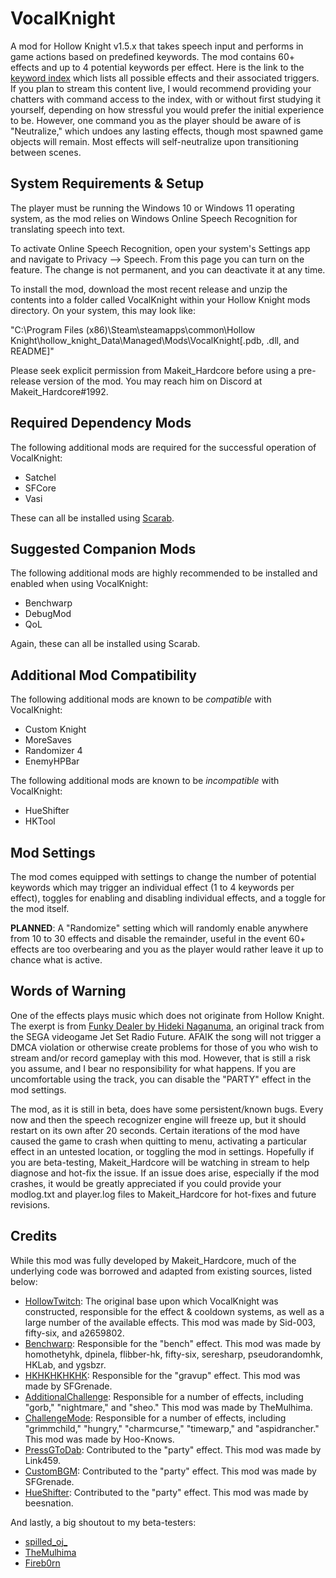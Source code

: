 ﻿# VocalKnight

A mod for Hollow Knight v1.5.x that takes speech input and performs in game actions based on predefined keywords. The mod contains 60+ effects and up to 4 potential keywords per effect. Here is the link to the [keyword index](https://docs.google.com/document/d/1BbaO1pJV2KUgSY1maqH4CtloD41PyoLs0HxU9do1_oc/edit?usp=sharing) which lists all possible effects and their associated triggers. If you plan to stream this content live, I would recommend providing your chatters with command access to the index, with or without first studying it yourself, depending on how stressful you would prefer the initial experience to be. However, one command you as the player should be aware of is "Neutralize," which undoes any lasting effects, though most spawned game objects will remain. Most effects will self-neutralize upon transitioning between scenes.

## System Requirements & Setup

The player must be running the Windows 10 or Windows 11 operating system, as the mod relies on Windows Online Speech Recognition for translating speech into text.

To activate Online Speech Recognition, open your system's Settings app and navigate to Privacy --> Speech. From this page you can turn on the feature. The change is not permanent, and you can deactivate it at any time.

To install the mod, download the most recent release and unzip the contents into a folder called VocalKnight within your Hollow Knight mods directory. On your system, this may look like:

"C:\Program Files (x86)\Steam\steamapps\common\Hollow Knight\hollow_knight_Data\Managed\Mods\VocalKnight\[.pdb, .dll, and README]"

Please seek explicit permission from Makeit_Hardcore before using a pre-release version of the mod. You may reach him on Discord at Makeit_Hardcore#1992.

## Required Dependency Mods

The following additional mods are required for the successful operation of VocalKnight:
- Satchel
- SFCore
- Vasi

These can all be installed using [Scarab](https://github.com/fifty-six/Scarab).

## Suggested Companion Mods

The following additional mods are highly recommended to be installed and enabled when using VocalKnight:
- Benchwarp
- DebugMod
- QoL

Again, these can all be installed using Scarab.

## Additional Mod Compatibility

The following additional mods are known to be *compatible* with VocalKnight:
- Custom Knight
- MoreSaves
- Randomizer 4
- EnemyHPBar

The following additional mods are known to be *incompatible* with VocalKnight:
- HueShifter
- HKTool

## Mod Settings

The mod comes equipped with settings to change the number of potential keywords which may trigger an individual effect (1 to 4 keywords per effect), toggles for enabling and disabling individual effects, and a toggle for the mod itself.

**PLANNED**: A "Randomize" setting which will randomly enable anywhere from 10 to 30 effects and disable the remainder, useful in the event 60+ effects are too overbearing and you as the player would rather leave it up to chance what is active.

## Words of Warning

One of the effects plays music which does not originate from Hollow Knight. The exerpt is from [Funky Dealer by Hideki Naganuma](https://www.youtube.com/watch?v=CwE2k0HMDfo), an original track from the SEGA videogame Jet Set Radio Future. AFAIK the song will not trigger a DMCA violation or otherwise create problems for those of you who wish to stream and/or record gameplay with this mod. However, that is still a risk you assume, and I bear no responsibility for what happens. If you are uncomfortable using the track, you can disable the "PARTY" effect in the mod settings.

The mod, as it is still in beta, does have some persistent/known bugs. Every now and then the speech recognizer engine will freeze up, but it should restart on its own after 20 seconds. Certain iterations of the mod have caused the game to crash when quitting to menu, activating a particular effect in an untested location, or toggling the mod in settings. Hopefully if you are beta-testing, Makeit_Hardcore will be watching in stream to help diagnose and hot-fix the issue.  If an issue does arise, especially if the mod crashes, it would be greatly appreciated if you could provide your modlog.txt and player.log files to Makeit_Hardcore for hot-fixes and future revisions.

## Credits

While this mod was fully developed by Makeit_Hardcore, much of the underlying code was borrowed and adapted from existing sources, listed below:
- [HollowTwitch](https://github.com/Sid-003/HKTwitch/): The original base upon which VocalKnight was constructed, responsible for the effect & cooldown systems, as well as a large number of the available effects. This mod was made by Sid-003, fifty-six, and a2659802.
- [Benchwarp](https://github.com/homothetyhk/HollowKnight.BenchwarpMod/): Responsible for the "bench" effect. This mod was made by homothetyhk, dpinela, flibber-hk, fifty-six, seresharp, pseudorandomhk, HKLab, and ygsbzr.
- [HKHKHKHKHK](https://github.com/SFGrenade/HKHKHKHKHK/): Responsible for the "gravup" effect. This mod was made by SFGrenade.
- [AdditionalChallenge](https://github.com/TheMulhima/AdditionalChallenge): Responsible for a number of effects, including "gorb," "nightmare," and "sheo." This mod was made by TheMulhima.
- [ChallengeMode](https://github.com/Hoo-Knows/HollowKnight.ChallengeMode): Responsible for a number of effects, including "grimmchild," "hungry," "charmcurse," "timewarp," and "aspidrancher." This mod was made by Hoo-Knows.
- [PressGToDab](https://github.com/Link459/PressGToDab/): Contributed to the "party" effect. This mod was made by Link459.
- [CustomBGM](https://github.com/SFGrenade/CustomBgm/): Contributed to the "party" effect. This mod was made by SFGrenade.
- [HueShifter](https://github.com/beesnation/HueShifter): Contributed to the "party" effect. This mod was made by beesnation.

And lastly, a big shoutout to my beta-testers:
- [spilled_oj_](https://www.twitch.tv/spilled_oj_)
- [TheMulhima](https://github.com/TheMulhima)
- [Fireb0rn](https://www.youtube.com/c/fireb0rngg)
